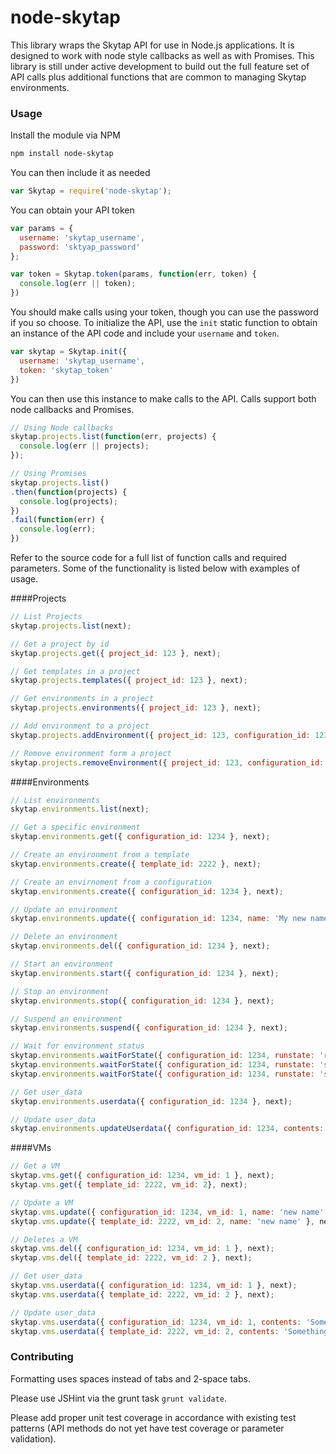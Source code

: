 node-skytap
===========

This library wraps the Skytap API for use in Node.js applications. It is designed to work with node style callbacks as well as with Promises.  This library is still under active development to build out the full feature set of API calls plus additional functions that are common to managing Skytap environments.

### Usage

Install the module via NPM
```bash
npm install node-skytap
```

You can then include it as needed
```javascript
var Skytap = require('node-skytap');
```

You can obtain your API token
```javascript
var params = { 
  username: 'skytap_username',
  password: 'sktyap_password'
};

var token = Skytap.token(params, function(err, token) {
  console.log(err || token);
})
```

You should make calls using your token, though you can use the password if you so choose. To initialize the API, use the `init` static function to obtain an instance of the API code and include your `username` and `token`.
```javascript
var skytap = Skytap.init({
  username: 'skytap_username',
  token: 'skytap_token'
})
```


You can then use this instance to make calls to the API.  Calls support both node callbacks and Promises.
```javascript
// Using Node callbacks
skytap.projects.list(function(err, projects) {
  console.log(err || projects);
});

// Using Promises
skytap.projects.list()
.then(function(projects) {
  console.log(projects);  
})
.fail(function(err) {
  console.log(err);
})
```

Refer to the source code for a full list of function calls and required parameters. Some of the functionality is listed below with examples of usage.

####Projects
```javascript
// List Projects 
skytap.projects.list(next);

// Get a project by id
skytap.projects.get({ project_id: 123 }, next);

// Get templates in a project
skytap.projects.templates({ project_id: 123 }, next);

// Get environments in a project
skytap.projects.environments({ project_id: 123 }, next);

// Add environment to a project
skytap.projects.addEnvironment({ project_id: 123, configuration_id: 1234 }, next);

// Remove environment form a project
skytap.projects.removeEnvironment({ project_id: 123, configuration_id: 1234 }, next);
```

####Environments
```javascript
// List environments
skytap.environments.list(next);

// Get a specific environment
skytap.environments.get({ configuration_id: 1234 }, next);

// Create an environment from a template
skytap.environments.create({ template_id: 2222 }, next);

// Create an envirnoment from a configuration
skytap.environments.create({ configuration_id: 1234 }, next);

// Update an environment
skytap.environments.update({ configuration_id: 1234, name: 'My new name' }, next);

// Delete an environment
skytap.environments.del({ configuration_id: 1234 }, next);

// Start an environment
skytap.environments.start({ configuration_id: 1234 }, next);

// Stop an environment
skytap.environments.stop({ configuration_id: 1234 }, next);

// Suspend an environment
skytap.environments.suspend({ configuration_id: 1234 }, next);

// Wait for environment status
skytap.environments.waitForState({ configuration_id: 1234, runstate: 'running' }, next);
skytap.environments.waitForState({ configuration_id: 1234, runstate: 'stopped' }, next);
skytap.environments.waitForState({ configuration_id: 1234, runstate: 'suspended' }, next);

// Get user_data
skytap.environments.userdata({ configuration_id: 1234 }, next);

// Update user_data
skytap.environments.updateUserdata({ configuration_id: 1234, contents: 'Something' }, next);
```

####VMs
```javascript
// Get a VM
skytap.vms.get({ configuration_id: 1234, vm_id: 1 }, next);
skytap.vms.get({ template_id: 2222, vm_id: 2}, next);

// Update a VM
skytap.vms.update({ configuration_id: 1234, vm_id: 1, name: 'new name' }, next);
skytap.vms.update({ template_id: 2222, vm_id: 2, name: 'new name' }, next);

// Deletes a VM
skytap.vms.del({ configuration_id: 1234, vm_id: 1 }, next);
skytap.vms.del({ template_id: 2222, vm_id: 2 }, next);

// Get user_data
skytap.vms.userdata({ configuration_id: 1234, vm_id: 1 }, next);
skytap.vms.userdata({ template_id: 2222, vm_id: 2 }, next);

// Update user_data
skytap.vms.userdata({ configuration_id: 1234, vm_id: 1, contents: 'Something' }, next);
skytap.vms.userdata({ template_id: 2222, vm_id: 2, contents: 'Something' }, next);
```


### Contributing

Formatting uses spaces instead of tabs and 2-space tabs.  

Please use JSHint via the grunt task `grunt validate`.

Please add proper unit test coverage in accordance with existing test patterns (API methods do not yet have test coverage or parameter validation).
